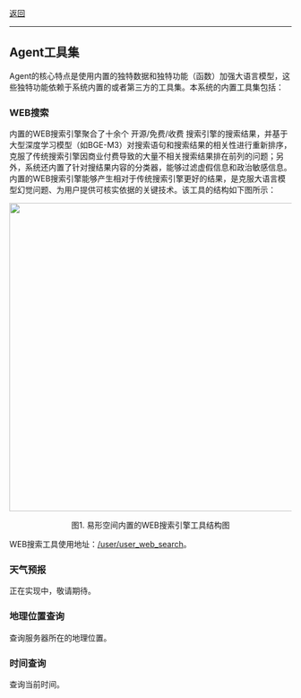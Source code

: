 [返回](/mag/doc_detail/main)

---

## Agent工具集

Agent的核心特点是使用内置的独特数据和独特功能（函数）加强大语言模型，这些独特功能依赖于系统内置的或者第三方的工具集。本系统的内置工具集包括：

### WEB搜索
  
内置的WEB搜索引擎聚合了十余个 开源/免费/收费 搜索引擎的搜索结果，并基于大型深度学习模型（如BGE-M3）对搜索语句和搜索结果的相关性进行重新排序，克服了传统搜索引擎因商业付费导致的大量不相关搜索结果排在前列的问题；另外，系统还内置了针对搜结果内容的分类器，能够过滤虚假信息和政治敏感信息。内置的WEB搜索引擎能够产生相对于传统搜索引擎更好的结果，是克服大语言模型幻觉问题、为用户提供可核实依据的关键技术。该工具的结构如下图所示：

<center>
<img src="/docs/images/web_search.png" width="550"/>

图1. 易形空间内置的WEB搜索引擎工具结构图
</center>

WEB搜索工具使用地址：<a href="/user/user_web_search" target="_blank">/user/user_web_search</a>。

### 天气预报

正在实现中，敬请期待。

### 地理位置查询

查询服务器所在的地理位置。

### 时间查询

查询当前时间。